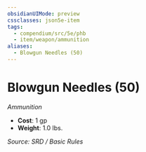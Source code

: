 ```yaml
---
obsidianUIMode: preview
cssclasses: json5e-item
tags:
  - compendium/src/5e/phb
  - item/weapon/ammunition
aliases:
  - Blowgun Needles (50)
---
```

# Blowgun Needles (50)
*Ammunition*  

- **Cost**: 1 gp
- **Weight**: 1.0 lbs.

*Source: SRD / Basic Rules*